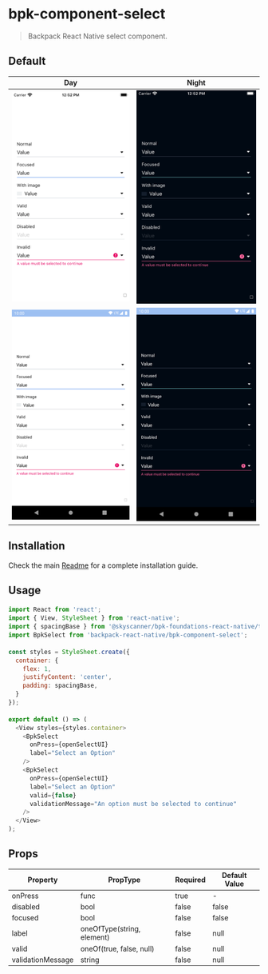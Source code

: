 # bpk-component-select

> Backpack React Native select component.

## Default

| Day | Night |
| --- | --- |
| <img src="https://raw.githubusercontent.com/Skyscanner/backpack-react-native/main/screenshots/bpk-component-select/ios/default.png" alt="bpk-component-select default iPhone 8 simulator" width="375" /> | <img src="https://raw.githubusercontent.com/Skyscanner/backpack-react-native/main/screenshots/bpk-component-select/ios/default_dm.png" alt="bpk-component-select default iPhone 8 simulator - dark mode" width="375" /> |
| <img src="https://raw.githubusercontent.com/Skyscanner/backpack-react-native/main/screenshots/bpk-component-select/android/default.png" alt="bpk-component-select default Google Pixel emulator" width="375" /> | <img src="https://raw.githubusercontent.com/Skyscanner/backpack-react-native/main/screenshots/bpk-component-select/android/default_dm.png" alt="bpk-component-select default Google Pixel emulator - dark mode" width="375" /> |

## Installation

Check the main [Readme](https://github.com/skyscanner/backpack-react-native#usage) for a complete installation guide.

## Usage

```js
import React from 'react';
import { View, StyleSheet } from 'react-native';
import { spacingBase } from '@skyscanner/bpk-foundations-react-native/tokens/base.react.native';
import BpkSelect from 'backpack-react-native/bpk-component-select';

const styles = StyleSheet.create({
  container: {
    flex: 1,
    justifyContent: 'center',
    padding: spacingBase,
  }
});

export default () => (
  <View styles={styles.container>
    <BpkSelect
      onPress={openSelectUI}
      label="Select an Option"
    />
    <BpkSelect
      onPress={openSelectUI}
      label="Select an Option"
      valid={false}
      validationMessage="An option must be selected to continue"
    />
  </View>
);
```

## Props

| Property             | PropType                              | Required | Default Value |
| -----------          | ------------------------------------- | -------- | ------------- |
| onPress              | func                                  | true     | -             |
| disabled             | bool                                  | false    | false         |
| focused              | bool                                  | false    | false         |
| label                | oneOfType(string, element)            | false    | null          |
| valid                | oneOf(true, false, null)              | false    | null          |
| validationMessage    | string                                | false    | null          |
